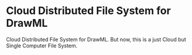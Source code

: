# Cloud Distributed File System for DrawML
Cloud Distributed File System for DrawML.
But now, this is a just Cloud but Single Computer File System.
